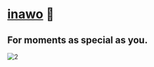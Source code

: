 # [inawo](https://www.inawo.com) 💍

For moments as special as you.
---
![2](https://user-images.githubusercontent.com/43158886/174434347-b3e0f961-4558-493c-a0cc-ecab11b7f609.jpg)
